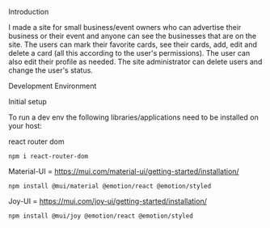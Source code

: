 Introduction


I made a site for small business/event owners who can advertise their business or their event and anyone can see the businesses that are on the site.
The users can mark their favorite cards, see their cards, add, edit and delete a card (all this according to the user's permissions).
The user can also edit their profile as needed.
The site administrator can delete users and change the user's status.

Development Environment

Initial setup

To run a dev env the following libraries/applications need to be installed on your host:

react router dom

	npm i react-router-dom

Material-UI = https://mui.com/material-ui/getting-started/installation/

	npm install @mui/material @emotion/react @emotion/styled
 
 Joy-UI = https://mui.com/joy-ui/getting-started/installation/

  	npm install @mui/joy @emotion/react @emotion/styled
